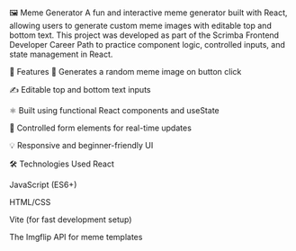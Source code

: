 🖼️ Meme Generator
A fun and interactive meme generator built with React, allowing users to generate custom meme images with editable top and bottom text. This project was developed as part of the Scrimba Frontend Developer Career Path to practice component logic, controlled inputs, and state management in React.

🚀 Features
🔁 Generates a random meme image on button click

✍️ Editable top and bottom text inputs

⚛️ Built using functional React components and useState

🎯 Controlled form elements for real-time updates

💡 Responsive and beginner-friendly UI

🛠️ Technologies Used
React

JavaScript (ES6+)

HTML/CSS

Vite (for fast development setup)

The Imgflip API for meme templates

